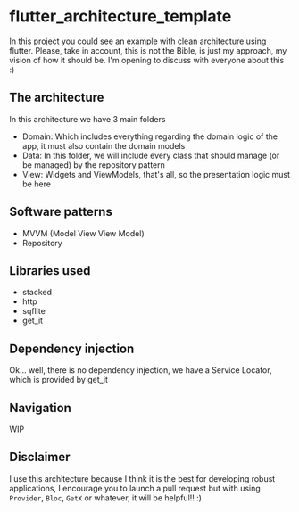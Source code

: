 # flutter_architecture_template

In this project you could see an example with clean architecture using flutter. Please, take in account, this is not the
Bible, is just my approach, my vision of how it should be. I'm opening to discuss with everyone about this :)

## The architecture

In this architecture we have 3 main folders

- Domain: Which includes everything regarding the domain logic of the app, it must also contain the domain models
- Data: In this folder, we will include every class that should manage (or be managed) by the repository pattern
- View: Widgets and ViewModels, that's all, so the presentation logic must be here

## Software patterns

- MVVM (Model View View Model)
- Repository

## Libraries used

- stacked
- http
- sqflite
- get_it

## Dependency injection

Ok... well, there is no dependency injection, we have a Service Locator, which is provided by get_it

## Navigation

WIP

## Disclaimer

I use this architecture because I think it is the best for developing robust applications,
I encourage you to launch a pull request but with using `Provider`, `Bloc`, `GetX` or whatever, it will be helpful!! :)

